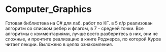 # Computer_Graphics
Готовая библиотека на C# для лаб. работ по КГ. в 5 л/р реализован алгоритм со списком ребер и флагом, в 7 - средней точки.
Все алгоритмы с комментариями, лучше всего разберитесь в них, они не сложные, и прочтите реализацию в книге Роджерса, 
по которой Куров читает лекции. Выложено в целях ознакомления.

